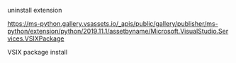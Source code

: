 uninstall extension

https://ms-python.gallery.vsassets.io/_apis/public/gallery/publisher/ms-python/extension/python/2019.11.1/assetbyname/Microsoft.VisualStudio.Services.VSIXPackage

VSIX package install